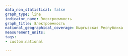 ```yaml
---
data_non_statistical: false
graph_type: line
indicator_name: Электроемкость
graph_title: Электроемкость
national_geographical_coverage: Кыргызская Республика
measurement_units:
tags:
- custom.national

---
```

